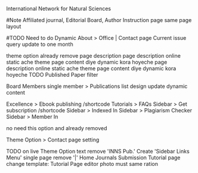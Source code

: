 International Network for Natural Sciences

#Note
Affiliated journal, Editorial Board, Author Instruction page same page layout

#TODO Need to do Dynamic
About > Office | Contact page
Current issue query update to one month
<!-- Journals > Affiliated Journal --> theme option already remove page description 
<!-- Journals > Editorial Board --> page description online static ache theme page content diye dynamic kora hoyeche
<!-- Authors > Author Instruction --> page description online static ache theme page content diye dynamic kora hoyeche
<!-- 5 Journal details template > done(5 journal) --> TODO Published Paper filter 
Board Members
single member > Publications list design update dynamic content

Excellence > Ebook publishing /shortcode
Tutorials > FAQs
Sidebar > Get subscription /shortcode
Sidebar > Indexed In
Sidebar > Plagiarism Checker
Sidebar > Member In
<!-- Theme Option > Affilated page settings --> no need this option and already removed
<!-- Theme Option > Single journal settings -->
Theme Option > Contact page setting


TODO on live
Theme Option text remove 'INNS Pub.'
Create 'Sidebar Links Menu'
single page remove '|' Home Journals Submission
Tutorial page change template: Tutorial Page
editor photo must same ration